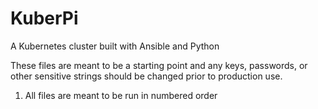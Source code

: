 # KuberPi
A Kubernetes cluster built with Ansible and Python

These files are meant to be a starting point and any keys, passwords, or other sensitive strings should be changed prior to production use.

1. All files are meant to be run in numbered order
